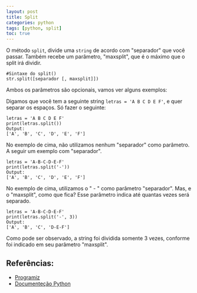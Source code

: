 ```yaml
---
layout: post
title: Split
categories: python
tags: [python, split]
toc: true
---
```


O método `split`, divide uma `string` de acordo com "separador" que você passar. Também recebe um parâmetro, "maxsplit", que é o máximo que o split irá dividir.


    #Sintaxe do split()
    str.split([separador [, maxsplit]])

Ambos os parâmetros são opcionais, vamos ver alguns exemplos:

Digamos que você tem a seguinte string ``letras = 'A B C D E F'``, e quer separar os espaços. Só fazer o seguinte:

    letras = 'A B C D E F'
    print(letras.split())
    Output:
    ['A', 'B', 'C', 'D', 'E', 'F']

No exemplo de cima, não utilizamos nenhum "separador" como parâmetro. A seguir um exemplo com "separador".

    letras = 'A-B-C-D-E-F'
    print(letras.split('-'))
    Output:
    ['A', 'B', 'C', 'D', 'E', 'F']

No exemplo de cima, utilizamos o " - " como parâmetro "separador". Mas, e o "maxsplit", como que fica? Esse parâmetro indica até quantas vezes será separado.

    letras = 'A-B-C-D-E-F'
    print(letras.split('-', 3))
    Output:
    ['A', 'B', 'C', 'D-E-F']

Como pode ser observado, a string foi dividida somente 3 vezes, conforme foi indicado em seu parâmetro "maxsplit".


## Referências:
* [Programiz](https://www.programiz.com/python-programming/methods/string/split)
* [Documenteção Python](https://docs.python.org/3.4/library/stdtypes.html?highlight=strip#str.split)



